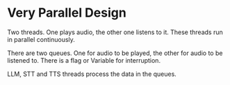 # Very Parallel Design

Two threads. One plays audio, the other one listens to it. 
These threads run in parallel continuously.

There are two queues. One for audio to be played, the other for audio to be listened to.
There is a flag or Variable for interruption.

LLM, STT and TTS threads process the data in the queues.